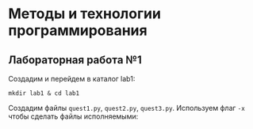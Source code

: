 # Методы и технологии программирования

## Лабораторная работа №1

Создадим и перейдем в каталог lab1:

```
mkdir lab1 & cd lab1
```

Создадим файлы `quest1.py`, `quest2.py`, `quest3.py`. Используем флаг `-x` чтобы сделать файлы исполняемыми:
